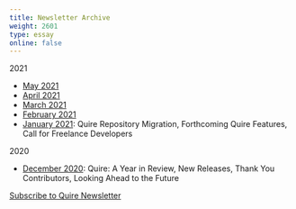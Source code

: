 ```yaml
---
title: Newsletter Archive
weight: 2601
type: essay
online: false
---
```


2021

<script type="text/javascript" src="https://newsletters.getty.edu/t/t/p/hulye/0/1/0/0/0/"></script>

- [May 2021](/downloads/may.html)
- [April 2021](/downloads/april.html)
- [March 2021](/downloads/march.html)
- [February 2021](https://mailchi.mp/1560ae4535e7/quire-newsletter-february-2021?e=5c4361e9ac)
- [January 2021](https://mailchi.mp/a37708de5fe9/quire-newsletter-january-2021): Quire Repository Migration, Forthcoming Quire Features, Call for Freelance Developers

2020

- [December 2020](https://mailchi.mp/d030942ba347/quire-a-year-in-review?e=5c4361e9ac): Quire: A Year in Review, New Releases, Thank You Contributors, Looking Ahead to the Future

<div class="action-button">

[Subscribe to Quire Newsletter](https://newsletters.getty.edu/h/t/DDE7B9372AAF01E4)

</div>
